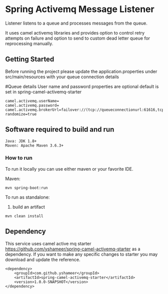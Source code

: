 # Spring Activemq Message Listener

Listener listens to a queue and processes messages from the queue. 

It uses camel activemq libraries and provides option to control retry attempts on failure
and option to send to custom dead letter queue for reprocessing manually.

## Getting Started

Before running the project please update the application.properties under src/main/resources with your queue connection details

#Queue details
User name and password properties are optional default is set in spring-camel-activemq-starter
```
camel.activemq.userName=
camel.activemq.password=
camel.activemq.brokerUrl=failover://(tcp://queueconnectionurl:61616,tcp://backupurl:61616)?randomize=true

```

## Software required to build and run
```
Java: JDK 1.8+
Maven: Apache Maven 3.6.3+
```

### How to run

To run it locally you can use either maven or your favorite IDE.

Maven:
```
mvn spring-boot:run
```

To run as standalone:

1) build an artifact
```
mvn clean install
```

## Dependency
This service uses camel active mq starter https://github.com/yshameer/spring-camel-activemq-starter as a dependency. 
If you want to make any specific changes to starter you may download and update the reference.

```
<dependency>
    <groupId>com.github.yshameer</groupId>
    <artifactId>spring-camel-activemq-starter</artifactId>
    <version>1.0.0-SNAPSHOT</version>
</dependency>
 ```

